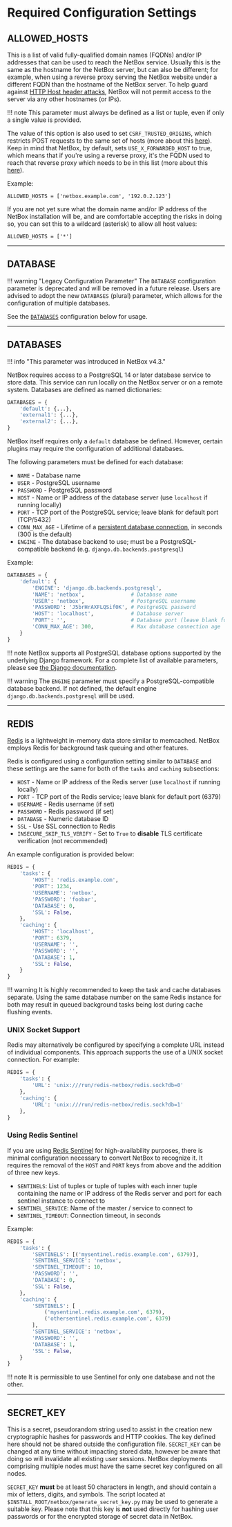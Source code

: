 # Required Configuration Settings

## ALLOWED_HOSTS

This is a list of valid fully-qualified domain names (FQDNs) and/or IP addresses that can be used to reach the NetBox service. Usually this is the same as the hostname for the NetBox server, but can also be different; for example, when using a reverse proxy serving the NetBox website under a different FQDN than the hostname of the NetBox server. To help guard against [HTTP Host header attacks](https://docs.djangoproject.com/en/3.0/topics/security/#host-headers-virtual-hosting), NetBox will not permit access to the server via any other hostnames (or IPs).

!!! note
    This parameter must always be defined as a list or tuple, even if only a single value is provided.

The value of this option is also used to set `CSRF_TRUSTED_ORIGINS`, which restricts POST requests to the same set of hosts (more about this [here](https://docs.djangoproject.com/en/stable/ref/settings/#std:setting-CSRF_TRUSTED_ORIGINS)). Keep in mind that NetBox, by default, sets `USE_X_FORWARDED_HOST` to true, which means that if you're using a reverse proxy, it's the FQDN used to reach that reverse proxy which needs to be in this list (more about this [here](https://docs.djangoproject.com/en/stable/ref/settings/#allowed-hosts)).

Example:

```
ALLOWED_HOSTS = ['netbox.example.com', '192.0.2.123']
```

If you are not yet sure what the domain name and/or IP address of the NetBox installation will be, and are comfortable accepting the risks in doing so, you can set this to a wildcard (asterisk) to allow all host values:

```
ALLOWED_HOSTS = ['*']
```

---

## DATABASE

!!! warning "Legacy Configuration Parameter"
    The `DATABASE` configuration parameter is deprecated and will be removed in a future release. Users are advised to adopt the new `DATABASES` (plural) parameter, which allows for the configuration of multiple databases.

See the [`DATABASES`](#databases) configuration below for usage.

---

## DATABASES

!!! info "This parameter was introduced in NetBox v4.3."

NetBox requires access to a PostgreSQL 14 or later database service to store data. This service can run locally on the NetBox server or on a remote system. Databases are defined as named dictionaries:

```python
DATABASES = {
    'default': {...},
    'external1': {...},
    'external2': {...},
}
```

NetBox itself requires only a `default` database be defined. However, certain plugins may require the configuration of additional databases.

The following parameters must be defined for each database:

* `NAME` - Database name
* `USER` - PostgreSQL username
* `PASSWORD` - PostgreSQL password
* `HOST` - Name or IP address of the database server (use `localhost` if running locally)
* `PORT` - TCP port of the PostgreSQL service; leave blank for default port (TCP/5432)
* `CONN_MAX_AGE` - Lifetime of a [persistent database connection](https://docs.djangoproject.com/en/stable/ref/databases/#persistent-connections), in seconds (300 is the default)
* `ENGINE` - The database backend to use; must be a PostgreSQL-compatible backend (e.g. `django.db.backends.postgresql`)

Example:

```python
DATABASES = {
    'default': {
        'ENGINE': 'django.db.backends.postgresql',
        'NAME': 'netbox',               # Database name
        'USER': 'netbox',               # PostgreSQL username
        'PASSWORD': 'J5brHrAXFLQSif0K', # PostgreSQL password
        'HOST': 'localhost',            # Database server
        'PORT': '',                     # Database port (leave blank for default)
        'CONN_MAX_AGE': 300,            # Max database connection age
    }
}
```

!!! note
    NetBox supports all PostgreSQL database options supported by the underlying Django framework. For a complete list of available parameters, please see [the Django documentation](https://docs.djangoproject.com/en/stable/ref/settings/#databases).

!!! warning
    The `ENGINE` parameter must specify a PostgreSQL-compatible database backend. If not defined, the default engine `django.db.backends.postgresql` will be used.

---

## REDIS

[Redis](https://redis.io/) is a lightweight in-memory data store similar to memcached. NetBox employs Redis for background task queuing and other features.

Redis is configured using a configuration setting similar to `DATABASE` and these settings are the same for both of the `tasks` and `caching` subsections:

* `HOST` - Name or IP address of the Redis server (use `localhost` if running locally)
* `PORT` - TCP port of the Redis service; leave blank for default port (6379)
* `USERNAME` - Redis username (if set)
* `PASSWORD` - Redis password (if set)
* `DATABASE` - Numeric database ID
* `SSL` - Use SSL connection to Redis
* `INSECURE_SKIP_TLS_VERIFY` - Set to `True` to **disable** TLS certificate verification (not recommended)

An example configuration is provided below:

```python
REDIS = {
    'tasks': {
        'HOST': 'redis.example.com',
        'PORT': 1234,
        'USERNAME': 'netbox',
        'PASSWORD': 'foobar',
        'DATABASE': 0,
        'SSL': False,
    },
    'caching': {
        'HOST': 'localhost',
        'PORT': 6379,
        'USERNAME': '',
        'PASSWORD': '',
        'DATABASE': 1,
        'SSL': False,
    }
}
```

!!! warning
    It is highly recommended to keep the task and cache databases separate. Using the same database number on the
    same Redis instance for both may result in queued background tasks being lost during cache flushing events.

### UNIX Socket Support

Redis may alternatively be configured by specifying a complete URL instead of individual components. This approach supports the use of a UNIX socket connection. For example:

```python
REDIS = {
    'tasks': {
        'URL': 'unix:///run/redis-netbox/redis.sock?db=0'
    },
    'caching': {
        'URL': 'unix:///run/redis-netbox/redis.sock?db=1'
    },
}
```

### Using Redis Sentinel

If you are using [Redis Sentinel](https://redis.io/topics/sentinel) for high-availability purposes, there is minimal 
configuration necessary to convert NetBox to recognize it. It requires the removal of the `HOST` and `PORT` keys from 
above and the addition of three new keys.

* `SENTINELS`: List of tuples or tuple of tuples with each inner tuple containing the name or IP address 
of the Redis server and port for each sentinel instance to connect to
* `SENTINEL_SERVICE`: Name of the master / service to connect to
* `SENTINEL_TIMEOUT`: Connection timeout, in seconds

Example:

```python
REDIS = {
    'tasks': {
        'SENTINELS': [('mysentinel.redis.example.com', 6379)],
        'SENTINEL_SERVICE': 'netbox',
        'SENTINEL_TIMEOUT': 10,
        'PASSWORD': '',
        'DATABASE': 0,
        'SSL': False,
    },
    'caching': {
        'SENTINELS': [
            ('mysentinel.redis.example.com', 6379),
            ('othersentinel.redis.example.com', 6379)
        ],
        'SENTINEL_SERVICE': 'netbox',
        'PASSWORD': '',
        'DATABASE': 1,
        'SSL': False,
    }
}
```

!!! note
    It is permissible to use Sentinel for only one database and not the other.

---

## SECRET_KEY

This is a secret, pseudorandom string used to assist in the creation new cryptographic hashes for passwords and HTTP cookies. The key defined here should not be shared outside the configuration file. `SECRET_KEY` can be changed at any time without impacting stored data, however be aware that doing so will invalidate all existing user sessions. NetBox deployments comprising multiple nodes must have the same secret key configured on all nodes.

`SECRET_KEY` **must** be at least 50 characters in length, and should contain a mix of letters, digits, and symbols. The script located at `$INSTALL_ROOT/netbox/generate_secret_key.py` may be used to generate a suitable key. Please note that this key is **not** used directly for hashing user passwords or for the encrypted storage of secret data in NetBox.
